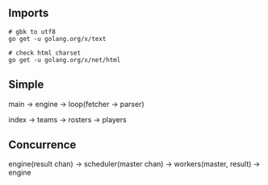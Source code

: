 ## Imports

```
# gbk to utf8
go get -u golang.org/x/text

# check html charset
go get -u golang.org/x/net/html
```

## Simple

main -> engine -> loop(fetcher -> parser)

index -> teams -> rosters -> players


## Concurrence

engine(result chan) -> scheduler(master chan) -> workers(master, result) -> engine
